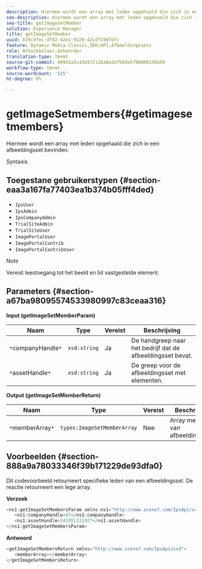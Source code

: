 ```yaml
---
description: Hiermee wordt een array met leden opgehaald die zich in een afbeeldingsset bevinden.
seo-description: Hiermee wordt een array met leden opgehaald die zich in een afbeeldingsset bevinden.
seo-title: getImageSetMember
solution: Experience Manager
title: getImageSetMember
uuid: b19c9fec-df92-42e1-9228-42cdf196fdfc
feature: Dynamic Media Classic,SDK/API,Afbeeldingssets
role: Ontwikkelaar,beheerder
translation-type: tm+mt
source-git-commit: 469d1a5c43a972116a8a2efb0de5708800130a99
workflow-type: tm+mt
source-wordcount: '115'
ht-degree: 0%

---
```



# getImageSetmembers{#getimagesetmembers}

Hiermee wordt een array met leden opgehaald die zich in een afbeeldingsset bevinden.

Syntaxis

## Toegestane gebruikerstypen {#section-eaa3a167fa77403ea1b374b05fff4ded}

* `IpsUser`
* `IpsAdmin`
* `IpsCompanyAdmin`
* `TrialSiteAdmin`
* `TrialSiteUser`
* `ImagePortalUser`
* `ImagePortalContrib`
* `ImagePortalContribUser`

>[!NOTE]
>
>Vereist leestoegang tot het beeld en lid vastgestelde element.

## Parameters {#section-a67ba98095574533980997c83ceaa316}

**Input (getImageSetMemberParam)**

| Naam | Type | Vereist | Beschrijving |
|---|---|---|---|
| `*`companyHandle`*` | `xsd:string` | Ja | De handgreep naar het bedrijf dat de afbeeldingsset bevat. |
| `*`assetHandle`*` | `xsd:string` | Ja | De greep voor de afbeeldingsset met elementen. |

**Output (getImageSetMemberReturn)**

| Naam | Type | Vereist | Beschrijving |
|---|---|---|---|
| `*`memberArray`*` | `types:ImageSetMemberArray` | Nee | Array met leden van afbeeldingssets. |

## Voorbeelden {#section-888a9a78033346f39b171229de93dfa0}

Dit codevoorbeeld retourneert specifieke leden van een afbeeldingsset. De reactie retourneert een lege array.

**Verzoek**

```java
<ns1:getImageSetMembersParam xmlns:ns1="http://www.scene7.com/IpsApi/xsd">
   <ns1:companyHandle>47</ns1:companyHandle>
   <ns1:assetHandle>34195|22|927</ns1:assetHandle>
</ns1:getImageSetMembersParam>
```

**Antwoord**

```java
<getImageSetMembersReturn xmlns="http://www.scene7.com/IpsApi/xsd">
   <memberArray></memberArray>
</getImageSetMembersReturn>
```

